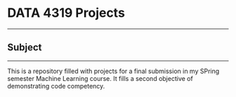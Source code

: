 # DATA 4319 Projects
***
## Subject
***
This is a repository filled with projects for a final submission in my SPring semester Machine Learning course.
It fills a second objective of demonstrating code competency.
